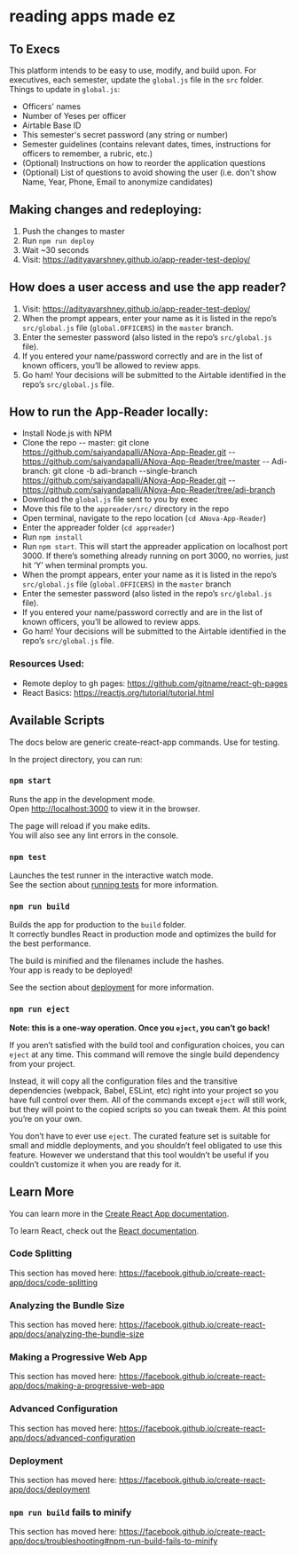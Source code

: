 # reading apps made ez

## To Execs
This platform intends to be easy to use, modify, and build upon. For executives, each semester, update the `global.js` file in the `src` folder. Things to update in `global.js`:
- Officers' names
- Number of Yeses per officer
- Airtable Base ID
- This semester's secret password (any string or number)
- Semester guidelines (contains relevant dates, times, instructions for officers to remember, a rubric, etc.)
- (Optional) Instructions on how to reorder the application questions
- (Optional) List of questions to avoid showing the user (i.e. don't show Name, Year, Phone, Email to anonymize candidates)

## Making changes and redeploying:
1. Push the changes to master
2. Run `npm run deploy`
3. Wait ~30 seconds
4. Visit: https://adityavarshney.github.io/app-reader-test-deploy/

## How does a user access and use the app reader?
1. Visit: https://adityavarshney.github.io/app-reader-test-deploy/
2. When the prompt appears, enter your name as it is listed in the repo’s `src/global.js` file (`global.OFFICERS`) in the `master` branch.
3. Enter the semester password (also listed in the repo’s `src/global.js` file).
4. If you entered your name/password correctly and are in the list of known officers, you’ll be allowed to review apps.
5. Go ham! Your decisions will be submitted to the Airtable identified in the repo’s `src/global.js` file.

## How to run the App-Reader locally:
- Install Node.js with NPM
- Clone the repo
-- master: git clone https://github.com/saiyandapalli/ANova-App-Reader.git 
-- https://github.com/saiyandapalli/ANova-App-Reader/tree/master
-- Adi-branch: git clone -b adi-branch --single-branch https://github.com/saiyandapalli/ANova-App-Reader.git
-- https://github.com/saiyandapalli/ANova-App-Reader/tree/adi-branch
- Download the `global.js` file sent to you by exec
- Move this file to the `appreader/src/` directory in the repo
- Open terminal, navigate to the repo location (`cd ANova-App-Reader`)
- Enter the appreader folder (`cd appreader`)
- Run `npm install`
- Run `npm start`. This will start the appreader application on localhost port 3000. If there’s something already running on port 3000, no worries, just hit ‘Y’ when terminal prompts you.
- When the prompt appears, enter your name as it is listed in the repo’s `src/global.js` file (`global.OFFICERS`) in the `master` branch
- Enter the semester password (also listed in the repo’s `src/global.js` file).
- If you entered your name/password correctly and are in the list of known officers, you’ll be allowed to review apps.
- Go ham! Your decisions will be submitted to the Airtable identified in the repo’s `src/global.js` file.

### Resources Used:
- Remote deploy to gh pages: https://github.com/gitname/react-gh-pages
- React Basics: https://reactjs.org/tutorial/tutorial.html

## Available Scripts

The docs below are generic create-react-app commands. Use for testing. 

In the project directory, you can run:

### `npm start`

Runs the app in the development mode.<br />
Open [http://localhost:3000](http://localhost:3000) to view it in the browser.

The page will reload if you make edits.<br />
You will also see any lint errors in the console.

### `npm test`

Launches the test runner in the interactive watch mode.<br />
See the section about [running tests](https://facebook.github.io/create-react-app/docs/running-tests) for more information.

### `npm run build`

Builds the app for production to the `build` folder.<br />
It correctly bundles React in production mode and optimizes the build for the best performance.

The build is minified and the filenames include the hashes.<br />
Your app is ready to be deployed!

See the section about [deployment](https://facebook.github.io/create-react-app/docs/deployment) for more information.

### `npm run eject`

**Note: this is a one-way operation. Once you `eject`, you can’t go back!**

If you aren’t satisfied with the build tool and configuration choices, you can `eject` at any time. This command will remove the single build dependency from your project.

Instead, it will copy all the configuration files and the transitive dependencies (webpack, Babel, ESLint, etc) right into your project so you have full control over them. All of the commands except `eject` will still work, but they will point to the copied scripts so you can tweak them. At this point you’re on your own.

You don’t have to ever use `eject`. The curated feature set is suitable for small and middle deployments, and you shouldn’t feel obligated to use this feature. However we understand that this tool wouldn’t be useful if you couldn’t customize it when you are ready for it.

## Learn More

You can learn more in the [Create React App documentation](https://facebook.github.io/create-react-app/docs/getting-started).

To learn React, check out the [React documentation](https://reactjs.org/).

### Code Splitting

This section has moved here: https://facebook.github.io/create-react-app/docs/code-splitting

### Analyzing the Bundle Size

This section has moved here: https://facebook.github.io/create-react-app/docs/analyzing-the-bundle-size

### Making a Progressive Web App

This section has moved here: https://facebook.github.io/create-react-app/docs/making-a-progressive-web-app

### Advanced Configuration

This section has moved here: https://facebook.github.io/create-react-app/docs/advanced-configuration

### Deployment

This section has moved here: https://facebook.github.io/create-react-app/docs/deployment

### `npm run build` fails to minify

This section has moved here: https://facebook.github.io/create-react-app/docs/troubleshooting#npm-run-build-fails-to-minify
